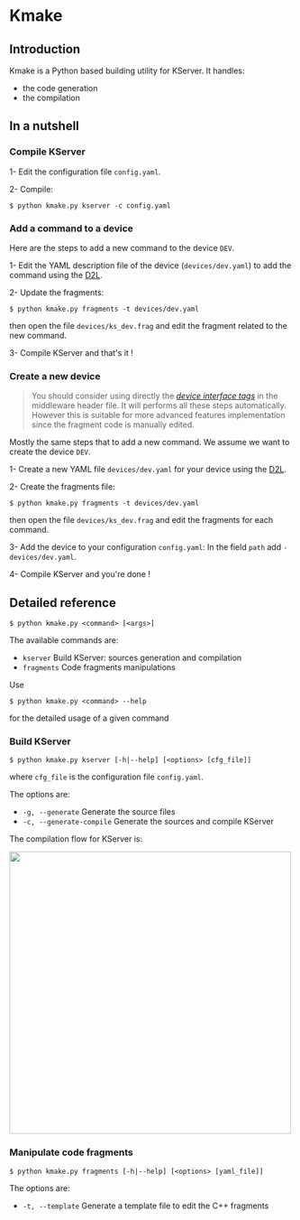 # Kmake

## Introduction

Kmake is a Python based building utility for KServer. It handles:
* the code generation
* the compilation

## In a nutshell

### Compile KServer

1-  Edit the configuration file `config.yaml`.

2- Compile:
```
$ python kmake.py kserver -c config.yaml
```

### Add a command to a device

Here are the steps to add a new command to the device `DEV`.

1-  Edit the YAML description file of the device (`devices/dev.yaml`) to add the command using the [D2L](D2L.md).

2-  Update the fragments:
```
$ python kmake.py fragments -t devices/dev.yaml
```
then open the file `devices/ks_dev.frag` and edit the fragment related to the new command.

3- Compile KServer and that's it !

### Create a new device

> You should consider using directly the [*device interface tags*](device_interface_language.md) in the middleware header file. It will performs all these steps automatically. However this is suitable for more advanced features implementation since the fragment code is manually edited.

Mostly the same steps that to add a new command. We assume we want to create the device `DEV`.

1-  Create a new YAML file `devices/dev.yaml` for your device using the [D2L](D2L.md).

2-  Create the fragments file:
```
$ python kmake.py fragments -t devices/dev.yaml
```
then open the file `devices/ks_dev.frag` and edit the fragments for each command.

3-  Add the device to your configuration `config.yaml`: In the field `path` add `- devices/dev.yaml`.

4-  Compile KServer and you're done !

## Detailed reference

```
$ python kmake.py <command> [<args>]
```

The available commands are:
* `kserver` Build KServer: sources generation and compilation
* `fragments` Code fragments manipulations

Use
```
$ python kmake.py <command> --help
```
for the detailed usage of a given command

### Build KServer

```
$ python kmake.py kserver [-h|--help] [<options> [cfg_file]]
```
where `cfg_file` is the configuration file `config.yaml`.

The options are:
* `-g, --generate` Generate the source files
* `-c, --generate-compile` Generate the sources and compile KServer

The compilation flow for KServer is:

<img src="https://cloud.githubusercontent.com/assets/7926718/11366496/81fb32e0-92a5-11e5-97e4-1c511f648e5f.png" width="500px" />

### Manipulate code fragments

```
$ python kmake.py fragments [-h|--help] [<options> [yaml_file]]
```

The options are:
* `-t, --template` Generate a template file to edit the C++ fragments

